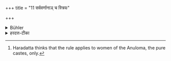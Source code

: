 +++
title = "11 सर्ववर्णानाञ् च स्त्रियः"

+++

<details><summary>Bühler</summary>

11. And the women of all castes, [^10] 


[^10]:  Haradatta thinks that the rule applies to women of the Anuloma, the pure castes, only.
</details>

<details><summary>हरदत्त-टीका</summary>

## सूत्रम्
सर्ववर्णानां च स्त्रियः ॥ ११ ॥  
### टिप्पनी
अकराः । वर्णग्रहणात् प्रतिलोमादिस्त्रियो दाप्याः ॥११॥
</details>
